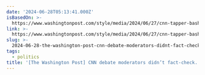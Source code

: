 ```yaml
---
date: '2024-06-28T05:13:41.000Z'
isBasedOn: >-
  https://www.washingtonpost.com/style/media/2024/06/27/cnn-tapper-bash-debate-fact-check
link: >-
  https://www.washingtonpost.com/style/media/2024/06/27/cnn-tapper-bash-debate-fact-check
slug: >-
  2024-06-28-the-washington-post-cnn-debate-moderators-didnt-fact-check-not-everyone
tags:
  - politics
title: '[The Washington Post] CNN debate moderators didn’t fact-check. Not everyone'
---
```

 
